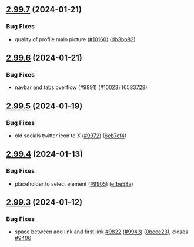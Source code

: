 ## [2.99.7](https://github.com/EddieHubCommunity/BioDrop/compare/v2.99.6...v2.99.7) (2024-01-21)


### Bug Fixes

* quality of profile main picture ([#10160](https://github.com/EddieHubCommunity/BioDrop/issues/10160)) ([db3bb82](https://github.com/EddieHubCommunity/BioDrop/commit/db3bb82294900816e25ae5daaf60f40d23d2b8d2))



## [2.99.6](https://github.com/EddieHubCommunity/BioDrop/compare/v2.99.5...v2.99.6) (2024-01-21)


### Bug Fixes

* navbar and tabs overflow ([#9891](https://github.com/EddieHubCommunity/BioDrop/issues/9891)) ([#10023](https://github.com/EddieHubCommunity/BioDrop/issues/10023)) ([6583729](https://github.com/EddieHubCommunity/BioDrop/commit/658372944f6d3de1058128700860a7ad2a7b1c92))



## [2.99.5](https://github.com/EddieHubCommunity/BioDrop/compare/v2.99.4...v2.99.5) (2024-01-19)


### Bug Fixes

* old socials twitter icon to X ([#9972](https://github.com/EddieHubCommunity/BioDrop/issues/9972)) ([6eb7ef4](https://github.com/EddieHubCommunity/BioDrop/commit/6eb7ef4bc39d4bc7c7c063f98432a9b41bd7c8d2))



## [2.99.4](https://github.com/EddieHubCommunity/BioDrop/compare/v2.99.3...v2.99.4) (2024-01-13)


### Bug Fixes

* placeholder to select element ([#9905](https://github.com/EddieHubCommunity/BioDrop/issues/9905)) ([efbe58a](https://github.com/EddieHubCommunity/BioDrop/commit/efbe58abe4f986269f1d3f88f3834edc763321da))



## [2.99.3](https://github.com/EddieHubCommunity/BioDrop/compare/v2.99.2...v2.99.3) (2024-01-12)


### Bug Fixes

* space between add link and first link [#9822](https://github.com/EddieHubCommunity/BioDrop/issues/9822) ([#9943](https://github.com/EddieHubCommunity/BioDrop/issues/9943)) ([0bcce23](https://github.com/EddieHubCommunity/BioDrop/commit/0bcce23511935336953d040d846f7a37ab931c1c)), closes [#9406](https://github.com/EddieHubCommunity/BioDrop/issues/9406)



